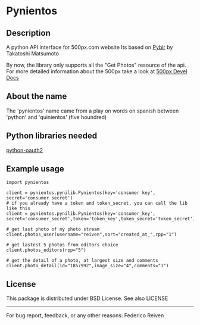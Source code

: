 Pynientos
=========

Description
-----------
A python API interface for 500px.com website
Its based on [Pyblr](https://github.com/ToQoz/Pyblr/) by Takatoshi Matsumoto

By now, the library only supports all the "Get Photos" resource of the api.
For more detailed information about the 500px take a look at [500px Devel Docs](http://developer.500px.com/)


About the name
--------------
The 'pynientos' name came from a play on words on spanish between 'python' and 'quinientos' (five houndred)


Python libraries needed
-----------------------
[python-oauth2](https://github.com/simplegeo/python-oauth2)


Example usage
-------------

    import pynientos

    client = pynientos.pynilib.Pynientos(key='consumer key', secret='consumer secret')
    # if you already have a token and token_secret, you can call the lib like this
    client = pynientos.pynilib.Pynientos(key='consumer_key', secret='consumer_secret',token='token_key',token_secret='token_secret')

    # get last photo of my photo stream
    client.photos_user(username="reiven",sort="created_at_",rpp="1")

    # get lastest 5 photos from editors choice
    client.photos_editors(rpp="5")

    # get the detail of a photo, at largest size and comments
    client.photo_detail(id="1857992",image_size="4",comments="1")


License
-------
This package is distributed under BSD License. See also LICENSE


----------------------------------------------------------------
For bug report, feedback, or any other reasons:
Federico Reiven <reiven AT gmail DOT com>
